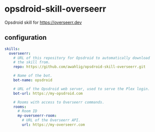 # opsdroid-skill-overseerr
Opsdroid skill for https://overseerr.dev

## configuration

```yml
skills:
  overseerr:
    # URL of this repository for Opsdroid to automatically download
    # the skill from.
    repo: https://github.com/awahlig/opsdroid-skill-overseerr.git

    # Name of the bot.
    bot-name: opsdroid

    # URL of the Opsdroid web server, used to serve the Plex login.
    bot-url: https://my-opsdroid.com

    # Rooms with access to Overseerr commands.
    rooms:
      # Room ID
      my-overseerr-room:
        # URL of the Overseerr API.
        url: https://my-overseerr.com
```
